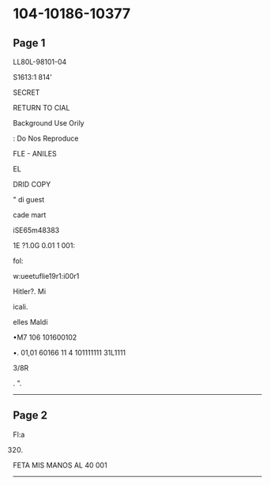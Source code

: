 # 104-10186-10377

## Page 1

LL80L-98101-04

S1613:1 814'

SECRET

RETURN TO CIAL

Background Use Orily

: Do Nos Reproduce

FLE - ANILES

EL

DRID COPY

" di guest

cade mart

iSE65m48383

1E ?1.0G 0.01 1 001:

fol:

w:ueetuflie19r1:i00r1

Hitler?. Mi

icali.

elles Maldi

•M7 106 101600102

•. 01,01 60166 11 4 101111111 31L1111

3/8R

. ".

---

## Page 2

Fl:a

320.

FETA MIS MANOS AL 40 001

---


